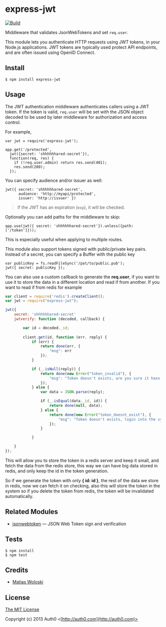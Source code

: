 # express-jwt

[![Build](https://travis-ci.org/auth0/express-jwt.png)](http://travis-ci.org/auth0/express-jwt)

Middleware that validates JsonWebTokens and set `req.user`.

This module lets you authenticate HTTP requests using JWT tokens, in your Node.js
applications.  JWT tokens are typically used protect API endpoints, and are
often issued using OpenID Connect.

## Install

    $ npm install express-jwt

## Usage

The JWT authentication middleware authenticates callers using a JWT
token.  If the token is valid, `req.user` will be set with the JSON object decoded to be used by later middleware for authorization and access control.

For example,

    var jwt = require('express-jwt');

    app.get('/protected',
      jwt({secret: 'shhhhhhared-secret'}),
      function(req, res) {
        if (!req.user.admin) return res.send(401);
        res.send(200);
      });

You can specify audience and/or issuer as well:

    jwt({ secret: 'shhhhhhared-secret',
          audience: 'http://myapi/protected',
          issuer: 'http://issuer' })

> If the JWT has an expiration (`exp`), it will be checked.

Optionally you can add paths for the middleware to skip:

    app.use(jwt({ secret: 'shhhhhhared-secret'}).unless({path: ['/token']}));

This is especially useful when applying to multiple routes.

This module also support tokens signed with public/private key pairs. Instead of a secret, you can specify a Buffer with the public key

    var publicKey = fs.readFileSync('/pat/to/public.pub');
    jwt({ secret: publicKey });


You can also use a custom callback to generate the **req.user**, if you want to use it to store the data in a different location and read if from another. If you want to read if from redis for example

```javascript
var client = require('redis').createClient();
var jwt = require("express-jwt");

jwt({
    secret: 'shhhhhhared-secret'
    jwtverify: function (decoded, callback) {

        var id = decoded._id;
        
        client.get(id, function (err, reply) {
            if (err) {
                return done(err, {
                    "msg": err
                });
            }

            if (_.isNull(reply)) {
                return done(new Error("token_invalid"), {
                    "msg": "Token doesn't exists, are you sure it hasn't expired or been revoked?"
                });
            } else {
                var data = JSON.parse(reply);

                if (_.isEqual(data._id, id)) {
                    return done(null, data);
                } else {
                    return done(new Error("token_doesnt_exist"), {
                        "msg": "Token doesn't exists, login into the system so it can generate new token."
                    });
                }

            }

    }
});
```

This will allow you to store the token in a redis server and keep it small, and fetch the data from the redis store, this way we can have big data stored in redis, and only keep the id in the token generation.

So if we generate the token with only **{ id: id }**, the rest of the data we store in redis, now we can fetch it on checking, also this will store the token in the system so if you delete the token from redis, the token will be invalidated automatically.

## Related Modules

- [jsonwebtoken](https://github.com/auth0/node-jsonwebtoken) — JSON Web Token sign and verification

## Tests

    $ npm install
    $ npm test

## Credits

  - [Matias Woloski](http://github.com/woloski)

## License

[The MIT License](http://opensource.org/licenses/MIT)

Copyright (c) 2013 Auth0 <[http://auth0.com](http://auth0.com)>
